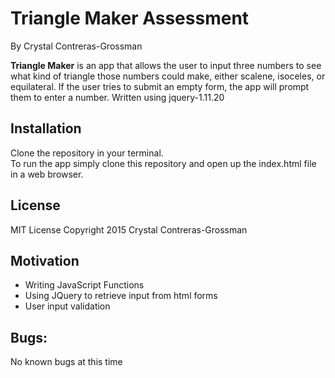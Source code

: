 <h1>Triangle Maker Assessment</h1>

By Crystal Contreras-Grossman


<strong>Triangle Maker</strong> is an app that allows the user to input three numbers to see what kind of triangle those numbers could make, either scalene, isoceles, or equilateral. If the user tries to submit an empty form, the app will prompt them to enter a number.
Written using jquery-1.11.20

<h2>Installation</h2>

Clone the repository in your terminal.
<br>
To run the app simply clone this repository and open up the index.html file in a web browser.



<h2>License</h2>
MIT License Copyright 2015 Crystal Contreras-Grossman

<h2>Motivation</h2>
<ul>
  <li>Writing JavaScript Functions</li>
  <li>Using JQuery to retrieve input from html forms</li>
  <li>User input validation</li>
</ul>

<h2>Bugs:</h2>
No known bugs at this time
